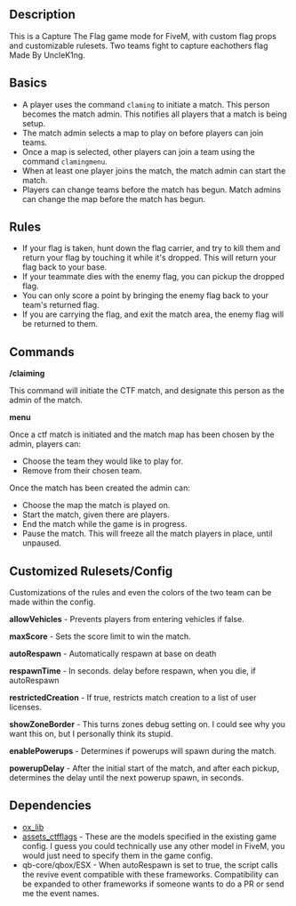 
## Description
This is a Capture The Flag game mode for FiveM, with custom flag props and customizable rulesets. Two teams fight to capture eachothers flag Made By UncleK1ng.

## Basics
 - A player uses the command `claming` to initiate a match. This person becomes the match admin. This notifies all players that a match is being setup.
 - The match admin selects a map to play on before players can join teams.
 - Once a map is selected, other players can join a team using the command `clamingmenu`.
 - When at least one player joins the match, the match admin can start the match.
 - Players can change teams before the match has begun. Match admins can change the map before the match has begun.
 
## Rules
 - If your flag is taken, hunt down the flag carrier, and try to kill them and return your flag by touching it while it's dropped. This will return your flag back to your base.
 - If your teammate dies with the enemy flag, you can pickup the dropped flag.
 - You can only score a point by bringing the enemy flag back to your team's returned flag.
 - If you are carrying the flag, and exit the match area, the enemy flag will be returned to them.

## Commands
**/claiming**

This command will initiate the CTF match, and designate this person as the admin of the match. 

**menu**

Once a ctf match is initiated and the match map has been chosen by the admin, players can:
 - Choose the team they would like to play for.
 - Remove from their chosen team.

Once the match has been created the admin can:
 - Choose the map the match is played on.
 - Start the match, given there are players.
 - End the match while the game is in progress.
 - Pause the match. This will freeze all the match players in place, until unpaused.

## Customized Rulesets/Config
Customizations of the rules and even the colors of the two team can be made within the config.

**allowVehicles** - Prevents players from entering vehicles if false.

**maxScore** - Sets the score limit to win the match.

**autoRespawn** - Automatically respawn at base on death

**respawnTime** - In seconds. delay before respawn, when you die, if autoRespawn

**restrictedCreation** - If true, restricts match creation to a list of user licenses.

**showZoneBorder** - This turns zones debug setting on. I could see why you want this on, but I personally think its stupid.

**enablePowerups** - Determines if powerups will spawn during the match.

**powerupDelay** - After the initial start of the match, and after each pickup, determines the delay until the next powerup spawn, in seconds.

## Dependencies
- [ox_lib](https://github.com/overextended/ox_lib)
- [assets_ctfflags](https://github.com/JoeSzymkowiczFiveM/assets_ctfflags) - These are the models specified in the existing game config. I guess you could technically use any other model in FiveM, you would just need to specify them in the game config.
- qb-core/qbox/ESX - When autoRespawn is set to true, the script calls the revive event compatible with these frameworks. Compatibility can be expanded to other frameworks if someone wants to do a PR or send me the event names.

